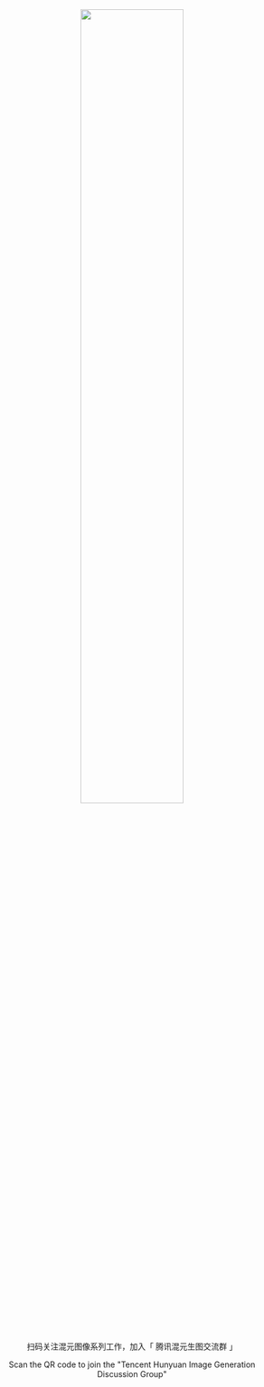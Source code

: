 <div align="center">
<img src=wechat.png width="60%"/>

<p> 扫码关注混元图像系列工作，加入「 腾讯混元生图交流群 」 </p>
<p> Scan the QR code to  join the "Tencent Hunyuan Image Generation Discussion Group" </p>
</div>